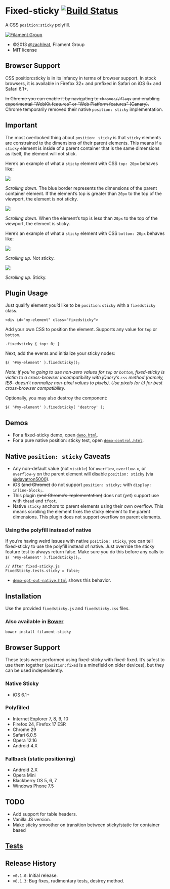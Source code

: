 # Fixed-sticky [![Build Status](https://travis-ci.org/filamentgroup/fixed-sticky.svg?branch=master)](https://travis-ci.org/filamentgroup/fixed-sticky)

A CSS `position:sticky` polyfill.

[![Filament Group](http://filamentgroup.com/images/fg-logo-positive-sm-crop.png) ](http://www.filamentgroup.com/)

- ©2013 [@zachleat](https://github.com/zachleat), Filament Group
- MIT license

## Browser Support

CSS position:sticky is in its infancy in terms of browser support. In stock browsers, it is available in Firefox 32+ and prefixed in Safari on iOS 6+ and Safari 6.1+.

~~In Chrome you can enable it by navigating to `chrome://flags` and enabling experimental “WebKit features” or “Web Platform features” (Canary).~~ Chrome temporarily removed their native `position: sticky` implementation.

## Important

The most overlooked thing about `position: sticky` is that `sticky` elements are constrained to the dimensions of their parent elements. This means if a `sticky` element is inside of a parent container that is the same dimensions as itself, the element will not stick.

Here’s an example of what a `sticky` element with CSS `top: 20px` behaves like:

![](demos/gifs/sticky-top-off.gif)

*Scrolling down.* The blue border represents the dimensions of the parent container element. If the element’s top is greater than `20px` to the top of the viewport, the element is not sticky.

![](demos/gifs/sticky-top-on.gif)

*Scrolling down.* When the element’s top is less than `20px` to the top of the viewport, the element is sticky.

Here’s an example of what a `sticky` element with CSS `bottom: 20px` behaves like:

![](demos/gifs/sticky-bottom-off.gif)

*Scrolling up.* Not sticky.

![](demos/gifs/sticky-bottom-on.gif)

*Scrolling up.* Sticky.

## Plugin Usage

Just qualify element you’d like to be `position:sticky` with a `fixedsticky` class.

    <div id="my-element" class="fixedsticky">

Add your own CSS to position the element. Supports any value for `top` or `bottom`.

    .fixedsticky { top: 0; }

Next, add the events and initialize your sticky nodes:

    $( '#my-element' ).fixedsticky();

*Note: if you’re going to use non-zero values for `top` or `bottom`, fixed-sticky is victim to a cross-browser incompatibility with jQuery’s `css` method (namely, IE8- doesn’t normalize non-pixel values to pixels). Use pixels (or `0`) for best cross-browser compatibility.*

Optionally, you may also destroy the component:

    $( '#my-element' ).fixedsticky( 'destroy' );

## Demos
* For a fixed-sticky demo, open [`demo.html`](http://filamentgroup.github.com/fixed-sticky/demos/demo.html).
* For a pure native position: sticky test, open [`demo-control.html`](http://filamentgroup.github.com/fixed-sticky/demos/demo-control.html).

## Native `position: sticky` Caveats

* Any non-default value (not `visible`) for `overflow`, `overflow-x`, or `overflow-y` on the parent element will disable `position: sticky` (via [@davatron5000](https://twitter.com/davatron5000/status/434357818498351104)).
* iOS ~~(and Chrome)~~ do not support `position: sticky;` with `display: inline-block;`.
* This plugin ~~(and Chrome’s implementation)~~ does not (yet) support use with `thead` and `tfoot`.
* Native `sticky` anchors to parent elements using their own overflow. This means scrolling the element fixes the sticky element to the parent dimensions. This plugin does not support overflow on parent elements.

### Using the polyfill instead of native

If you’re having weird issues with native `position: sticky`, you can tell fixed-sticky to use the polyfill instead of native. Just override the sticky feature test to always return false. Make sure you do this before any calls to `$( '#my-element' ).fixedsticky();`.

    // After fixed-sticky.js
    FixedSticky.tests.sticky = false;

* [`demo-opt-out-native.html`](http://filamentgroup.github.com/fixed-sticky/demos/demo-opt-out-native.html) shows this behavior.

## Installation

Use the provided `fixedsticky.js` and `fixedsticky.css` files.

### Also available in [Bower](http://bower.io/)

    bower install filament-sticky

## Browser Support

These tests were performed using fixed-sticky with fixed-fixed. It’s safest to use them together (`position:fixed` is a minefield on older devices), but they can be used independently.

### Native Sticky

* iOS 6.1+

### Polyfilled

* Internet Explorer 7, 8, 9, 10
* Firefox 24, Firefox 17 ESR
* Chrome 29
* Safari 6.0.5
* Opera 12.16
* Android 4.X

### Fallback (static positioning)

* Android 2.X
* Opera Mini
* Blackberry OS 5, 6, 7
* Windows Phone 7.5

## TODO

* Add support for table headers.
* Vanilla JS version.
* Make sticky smoother on transition between sticky/static for container based

## [Tests](http://filamentgroup.github.io/fixed-sticky/test/fixed-sticky.html)

## Release History

* `v0.1.0`: Initial release.
* `v0.1.3`: Bug fixes, rudimentary tests, destroy method.

